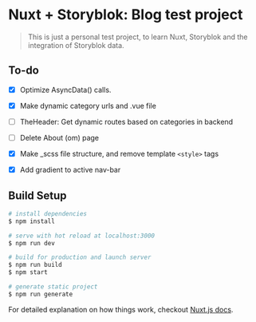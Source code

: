 # Nuxt + Storyblok: Blog test project

> This is just a personal test project, to learn Nuxt, Storyblok and the integration of Storyblok data.

## To-do
- [x] Optimize AsyncData() calls.
- [x] Make dynamic category urls and .vue file
- [ ] TheHeader: Get dynamic routes based on categories in backend 
- [ ] Delete About (om) page 
- [x] Make _scss file structure, and remove template `<style>` tags
- [x] Add gradient to active nav-bar  


## Build Setup

``` bash
# install dependencies
$ npm install

# serve with hot reload at localhost:3000
$ npm run dev

# build for production and launch server
$ npm run build
$ npm start

# generate static project
$ npm run generate
```

For detailed explanation on how things work, checkout [Nuxt.js docs](https://nuxtjs.org).
